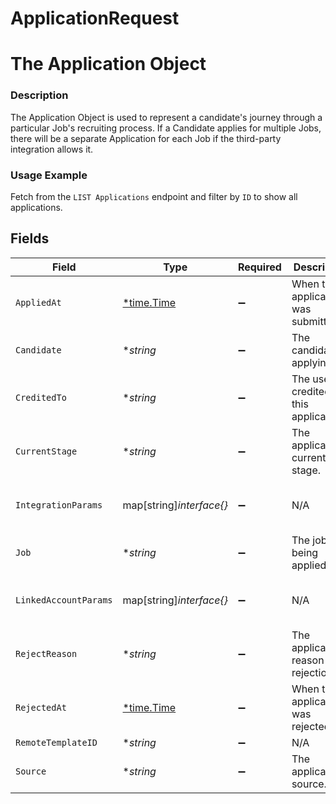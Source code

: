 # ApplicationRequest

# The Application Object
### Description
The Application Object is used to represent a candidate's journey through a particular Job's recruiting process. If a Candidate applies for multiple Jobs, there will be a separate Application for each Job if the third-party integration allows it.

### Usage Example
Fetch from the `LIST Applications` endpoint and filter by `ID` to show all applications.


## Fields

| Field                                                                  | Type                                                                   | Required                                                               | Description                                                            | Example                                                                |
| ---------------------------------------------------------------------- | ---------------------------------------------------------------------- | ---------------------------------------------------------------------- | ---------------------------------------------------------------------- | ---------------------------------------------------------------------- |
| `AppliedAt`                                                            | [*time.Time](https://pkg.go.dev/time#Time)                             | :heavy_minus_sign:                                                     | When the application was submitted.                                    | 2021-10-15T00:00:00Z                                                   |
| `Candidate`                                                            | **string*                                                              | :heavy_minus_sign:                                                     | The candidate applying.                                                | 2872ba14-4084-492b-be96-e5eee6fc33ef                                   |
| `CreditedTo`                                                           | **string*                                                              | :heavy_minus_sign:                                                     | The user credited for this application.                                | 58166795-8d68-4b30-9bfb-bfd402479484                                   |
| `CurrentStage`                                                         | **string*                                                              | :heavy_minus_sign:                                                     | The application's current stage.                                       | d578dfdc-7b0a-4ab6-a2b0-4b40f20eb9ea                                   |
| `IntegrationParams`                                                    | map[string]*interface{}*                                               | :heavy_minus_sign:                                                     | N/A                                                                    | {<br/>"unique_integration_field": "unique_integration_field_value"<br/>} |
| `Job`                                                                  | **string*                                                              | :heavy_minus_sign:                                                     | The job being applied for.                                             | 52bf9b5e-0beb-4f6f-8a72-cd4dca7ca633                                   |
| `LinkedAccountParams`                                                  | map[string]*interface{}*                                               | :heavy_minus_sign:                                                     | N/A                                                                    | {<br/>"unique_linked_account_field": "unique_linked_account_field_value"<br/>} |
| `RejectReason`                                                         | **string*                                                              | :heavy_minus_sign:                                                     | The application's reason for rejection.                                | 59b25f2b-da02-40f5-9656-9fa0db555784                                   |
| `RejectedAt`                                                           | [*time.Time](https://pkg.go.dev/time#Time)                             | :heavy_minus_sign:                                                     | When the application was rejected.                                     | 2021-11-15T00:00:00Z                                                   |
| `RemoteTemplateID`                                                     | **string*                                                              | :heavy_minus_sign:                                                     | N/A                                                                    | 92830948203                                                            |
| `Source`                                                               | **string*                                                              | :heavy_minus_sign:                                                     | The application's source.                                              | Campus recruiting event                                                |